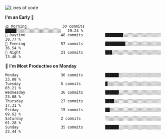 <!--START_SECTION:waka-->
![Lines of code](https://img.shields.io/badge/From%20Hello%20World%20I%27ve%20Written-22.7%20thousand%20lines%20of%20code-blue)

**I'm an Early 🐤** 

```text
🌞 Morning                30 commits          █████░░░░░░░░░░░░░░░░░░░░   19.23 % 
🌆 Daytime                48 commits          ████████░░░░░░░░░░░░░░░░░   30.77 % 
🌃 Evening                57 commits          █████████░░░░░░░░░░░░░░░░   36.54 % 
🌙 Night                  21 commits          ███░░░░░░░░░░░░░░░░░░░░░░   13.46 % 
```
📅 **I'm Most Productive on Monday** 

```text
Monday                   36 commits          ██████░░░░░░░░░░░░░░░░░░░   23.08 % 
Tuesday                  5 commits           █░░░░░░░░░░░░░░░░░░░░░░░░   03.21 % 
Wednesday                36 commits          ██████░░░░░░░░░░░░░░░░░░░   23.08 % 
Thursday                 27 commits          ████░░░░░░░░░░░░░░░░░░░░░   17.31 % 
Friday                   15 commits          ██░░░░░░░░░░░░░░░░░░░░░░░   09.62 % 
Saturday                 2 commits           ░░░░░░░░░░░░░░░░░░░░░░░░░   01.28 % 
Sunday                   35 commits          ██████░░░░░░░░░░░░░░░░░░░   22.44 % 
```



<!--END_SECTION:waka-->
